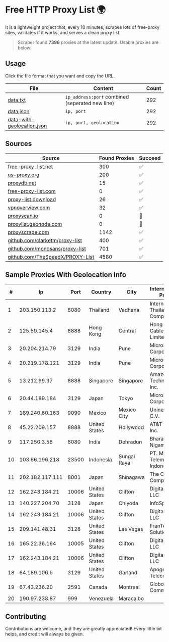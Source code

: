 
# Free HTTP Proxy List 🌍

It is a lightweight project that, every 10 minutes, scrapes lots of free-proxy sites, validates if it works, and serves a clean proxy list.


> Scraper found **7396** proxies at the latest update. Usable proxies are below.

## Usage

Click the file format that you want and copy the URL.


|File|Content|Count|
|----|-------|-----|
|[data.txt](https://raw.githubusercontent.com/themiralay/Proxy-List-World/master/data.txt)|`ip_address:port` combined (seperated new line)|292|
|[data.json](https://raw.githubusercontent.com/themiralay/Proxy-List-World/master/data.json)|`ip, port`|292|
|[data-with-geolocation.json](https://raw.githubusercontent.com/themiralay/Proxy-List-World/master/data-with-geolocation.json)|`ip, port, geolocation`|292|

## Sources

|Source|Found Proxies|Succeed|
|------|-------------|-------|
|[free-proxy-list.net](https://free-proxy-list.net)|300|✅|
|[us-proxy.org](https://www.us-proxy.org)|200|✅|
|[proxydb.net](http://proxydb.net)|15|✅|
|[free-proxy-list.com](https://free-proxy-list.com/?page=&port=&type%5B%5D=http&type%5B%5D=https&up_time=0&search=Search)|0|✅|
|[proxy-list.download](https://www.proxy-list.download/HTTP)|26|✅|
|[vpnoverview.com](https://vpnoverview.com/privacy/anonymous-browsing/free-proxy-servers)|32|✅|
|[proxyscan.io](https://www.proxyscan.io)|0|🚫|
|[proxylist.geonode.com](https://proxylist.geonode.com/api/proxy-list?limit=300&page=1&sort_by=lastChecked&sort_type=desc&protocols=http,https)|0|🚫|
|[proxyscrape.com](https://api.proxyscrape.com/v2/?request=displayproxies&protocol=http&timeout=10000&country=all&ssl=all&anonymity=all)|1142|✅|
|[github.com/clarketm/proxy-list](https://raw.githubusercontent.com/clarketm/proxy-list/master/proxy-list-raw.txt)|400|✅|
|[github.com/monosans/proxy-list](https://raw.githubusercontent.com/monosans/proxy-list/main/proxies/http.txt)|701|✅|
|[github.com/TheSpeedX/PROXY-List](https://raw.githubusercontent.com/TheSpeedX/PROXY-List/master/http.txt)|4580|✅|


## Sample Proxies With Geolocation Info

|#|Ip|Port|Country|City|Internet Service Provider|
|-|--|----|-------|----|-------------------------|
|1|203.150.113.2|8080|Thailand|Vadhana|Internet Thailand Company Ltd.|
|2|125.59.145.4|8888|Hong Kong|Central|Hong Kong Cable Television Limited|
|3|20.204.214.79|3129|India|Pune|Microsoft Corporation|
|4|20.219.178.121|3129|India|Pune|Microsoft Corporation|
|5|13.212.99.37|8888|Singapore|Singapore|Amazon Technologies Inc.|
|6|20.44.189.184|3129|Japan|Tokyo|Microsoft Corporation|
|7|189.240.60.163|9090|Mexico|Mexico City|Uninet S.A. de C.V.|
|8|45.22.209.157|8888|United States|Hollywood|AT&T Services, Inc.|
|9|117.250.3.58|8080|India|Dehradun|Bharat Sanchar Nigam Ltd|
|10|103.66.196.218|23500|Indonesia|Sungai Raya|PT. Mora Telematika Indonesia|
|11|202.182.117.111|8001|Japan|Shinagawa|The Constant Company, LLC|
|12|162.243.184.21|10006|United States|Clifton|DigitalOcean, LLC|
|13|140.227.204.70|3128|Japan|Chiyoda|InfoSphere|
|14|162.243.184.21|10006|United States|Clifton|DigitalOcean, LLC|
|15|209.141.48.31|3128|United States|Las Vegas|FranTech Solutions|
|16|165.22.36.164|10005|United States|Clifton|DigitalOcean, LLC|
|17|162.243.184.21|10006|United States|Clifton|DigitalOcean, LLC|
|18|64.189.106.6|3129|United States|Garland|Apogee Telecom Inc.|
|19|67.43.236.20|2591|Canada|Montreal|GloboTech Communications|
|20|190.97.238.87|999|Venezuela|Maracaibo||



## Contributing

Contributions are welcome, and they are greatly appreciated! Every
little bit helps, and credit will always be given.

